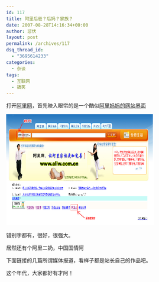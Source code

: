 ```yaml
---
id: 117
title: 阿里后爸？后妈？家族？
date: 2007-08-28T14:16:34+00:00
author: 愆伏
layout: post
permalink: /archives/117
dsq_thread_id:
  - "3695614233"
categories:
  - 杂谈
tags:
  - 互联网
  - 搞笑
---
```

打开<span style="text-decoration: underline;">阿里网</span>，首先映入眼帘的是一个酷似<a title="http://www.alimama.com" href="http://www.alimama.com" target="_blank">阿里妈妈的网站界面</a>

<a href="/wp-content/uploads/200708/28_142143_ali.jpg" target="_blank"><img src="/wp-content/uploads/200708/28_142143_ali.jpg" alt="" width="400" height="300" /></a>

错别字都有，很好，很强大。
  
居然还有个阿里二奶，中国国情阿
  
下面链接的几篇所谓媒体报道，看样子都是站长自己的作品吧。
  
这个年代，大家都好有才阿！
